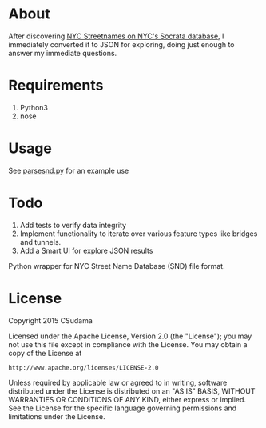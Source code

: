 # About

After discovering [NYC Streetnames on NYC's Socrata database](https://data.cityofnewyork.us/City-Government/Street-name-Dictionary/w4v2-rv6b), I
immediately converted it to JSON for exploring, doing just enough
to answer my immediate questions. 

# Requirements
1. Python3
2. nose

# Usage

See [parsesnd.py](./parsesnd.py) for an example use

# Todo

1. Add tests to verify data integrity
2. Implement functionality to iterate over various feature types like bridges
and tunnels.
3. Add a Smart UI for explore JSON results


Python wrapper for NYC Street Name Database (SND) file format.

# License

Copyright 2015 CSudama

Licensed under the Apache License, Version 2.0 (the "License");
you may not use this file except in compliance with the License.
You may obtain a copy of the License at

    http://www.apache.org/licenses/LICENSE-2.0

Unless required by applicable law or agreed to in writing, software
distributed under the License is distributed on an "AS IS" BASIS,
WITHOUT WARRANTIES OR CONDITIONS OF ANY KIND, either express or implied.
See the License for the specific language governing permissions and
limitations under the License.

